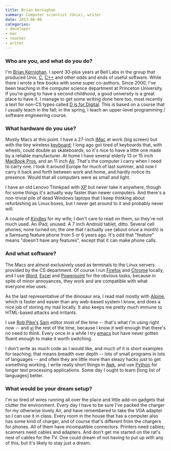 ```yaml
---
title: Brian Kernighan
summary: Computer scientist (Unix), writer
date: 2013-06-06
categories:
- developer
- mac
- teacher
- writer
---
```


### Who are you, and what do you do?

I'm [Brian Kernighan](https://en.wikipedia.org/wiki/Brian_Kernighan "Brian's Wikipedia entry."). I spent 30-plus years at Bell Labs in the group that produced Unix, [C][], [C++][c-plusplus] and other odds and ends of useful software. While there I wrote a few books with some super co-authors. Since 2000, I've been teaching in the computer science department at Princeton University. If you're going to have a second childhood, a good university is a great place to have it. I manage to get some writing done here too, most recently a text for non-CS types called [D is for Digital](http://www.amazon.com/Digital-well-informed-person-computers-communications/dp/1463733895/ "Brian's book, on Amazon."). This is based on a course that I usually teach in the fall; in the spring, I teach an upper-level programming / software engineering course.

### What hardware do you use?

Mostly Macs at this point. I have a 27-inch [iMac][] at work (big screen) but with the tiny wireless [keyboard][]; I long ago got tired of keyboards that, with wheels, could double as skateboards, so it's nice to have a little one made by a reliable manufacturer. At home I have several elderly 13 or 15 inch [MacBook Pros][macbook-pro], and an 11 inch [Air][macbook-air]. That's the computer I carry when I need to carry one. I took it around Europe for much of last summer, and now I carry it back and forth between work and home, and hardly notice its presence. Would that all computers were as small and light.

I have an old Lenovo Thinkpad with [XP][windows-xp] but never take it anywhere, though for some things it's actually way faster than newer computers. And there's a non-trivial pile of dead Windows laptops that I keep thinking about refurbishing as Linux boxes, but I never get around to it and probably never will.

A couple of [Kindles][kindle] for my wife; I don't care to read on them, so they're not much used. An iPad, unused. A 7 inch Android tablet, ditto. Several cell phones, none turned on; the one that I actually use (about once a month) is a Samsung feature phone from 5 or 6 years ago. It's odd that "feature" means "doesn't have any features", except that it can make phone calls.

### And what software?

The Macs are almost exclusively used as terminals to the Linux servers provided by the CS department. Of course I run [Firefox][] and [Chrome][] locally, and I use [Word][], [Excel][] and [Powerpoint][] for the obvious tasks, because in spite of minor annoyances, they work and are compatible with what everyone else uses.

As the last representative of the dinosaur era, I read mail mostly with [Alpine][], which is faster and easier than any web-based system I know, and does a nice job of storing my mail locally. It also keeps me pretty much immune to HTML-based attacks and irritants.

I use [Rob Pike's](http://rob.pike.usesthis.com/ "Rob Pike's interview on here.") [Sam][] editor most of the time -- that's what I'm using right now -- and [vi][] the rest of the time, because I know it well enough that there's no need to think. Every once in a while I try [emacs][] but have never gotten fluent enough to make it worth switching.

I don't write as much code as I would like, and much of it is short examples for teaching; that means breadth over depth -- lots of small programs in lots of languages -- and often they are little more than sleazy hacks just to get something working. I write really short things in [Awk][], and use [Python][] for longer text processing applications. Some day I ought to learn [long list of languages] better.

### What would be your dream setup?

I'm so tired of wires running all over the place and little add-on gadgets that clutter the environment. Every day I have to be sure I've packed the charger for my otherwise lovely Air, and have remembered to take the VGA adapter so I can use it in class. Every room in the house that has a computer also has some kind of charger, and of course that's different from the chargers for phones. All of them have incompatible connectors. Printers need cables; scanners need cables and adapters. And don't get me started on the rat's nest of cables for the TV. One could dream of not having to put up with any of this, but it's likely to stay just a dream.

[alpine]: http://www.washington.edu/alpine/ "A terminal email client."
[awk]: https://en.wikipedia.org/wiki/AWK "Data formatting language/software."
[c-plusplus]: https://en.wikipedia.org/wiki/C%2B%2B "A compiled programming language."
[c]: https://en.wikipedia.org/wiki/C_(programming_language) "A compiled programming language."
[chrome]: https://www.google.com/intl/en/chrome/browser/ "A WebKit-based browser, where each tab runs in its own thread."
[emacs]: http://www.gnu.org/software/emacs/ "A free open-source text editor."
[excel]: https://products.office.com/en-us/excel "A spreadsheet application."
[firefox]: https://www.mozilla.org/en-US/firefox/new/ "A cross-platform open-source web browser."
[imac]: https://www.apple.com/imac/ "An all-in-one computer."
[keyboard]: https://www.apple.com/keyboard/ "The keyboard."
[kindle]: https://www.amazon.com/Kindle-Ereader-ebook-reader/dp/B007HCCNJU "A digital book reader."
[macbook-air]: https://www.apple.com/macbook-air/ "A very thin laptop."
[macbook-pro]: https://www.apple.com/macbook-pro/ "A laptop."
[powerpoint]: https://products.office.com/en-us/powerpoint "Presentation software."
[python]: https://www.python.org/ "An interpreted scripting language."
[sam]: https://en.wikipedia.org/wiki/Sam_(program) "A multi-file text editor."
[vi]: https://en.wikipedia.org/wiki/Vi "A command-line text editor."
[windows-xp]: https://en.wikipedia.org/wiki/Windows_XP "An operating system for x86 computers."
[word]: https://products.office.com/en-us/word "A document editor."
